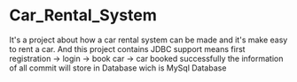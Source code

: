 # Car_Rental_System
It's a project about how a car rental system can be made and it's make easy to rent a car.
And this project contains JDBC support means first registration -> login -> book car -> car booked successfully the information of 
all commit will store in Database wich is MySql Database
